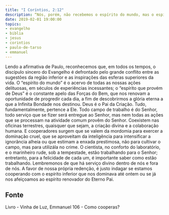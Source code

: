 ```yaml
---
title: "I Coríntios, 2:12"
description: “Nós, porém, não recebemos o espírito do mundo, mas o espírito que provém de Deus.” Paulo (I Coríntios, 2:12)
date: 2019-02-01 19:00:00
topics: 
- evangelho
- biblia
- jesus
- corintios
- paulo-de-tarso
- emmanuel
---
```



Lendo a afirmativa de Paulo, reconhecemos que, em todos os tempos, o
discípulo sincero do Evangelho é defrontado pelo grande conflito entre as sugestões
da região inferior e as inspirações das esferas superiores da vida.
O “espírito do mundo” é o acervo de todas as nossas ações delituosas, em
séculos de experiências incessantes; o “espírito que provém de Deus” é o constante
apelo das Forças do Bem, que nos renovam a oportunidade de progredir cada dia, a
fim de descobrirmos a glória eterna a que a Infinita Bondade nos destinou.
Deus é o Pai da Criação.
Tudo, fundamentalmente, pertence a Ele.
Todo campo de trabalho é do Senhor, todo serviço que se fizer será
entregue ao Senhor, mas nem todas as ações que se processam na atividade comum
provêm do Senhor.
Coexistem nas oficinas terrestres, quaisquer que sejam, a criação divina e a
colaboração humana. E cooperadores surgem que se valem da mordomia para
exercer a dominação cruel, que se aproveitam da inteligência para intensificar a
ignorância alheia ou que estimam a enxada prestimosa, não para cultivar o campo,
mas para utilizá­la no crime.
O cientista, no conforto do laboratório, e o marinheiro rude, sob a
tempestade, estão trabalhando para o Senhor; entretanto, para a felicidade de cada
um, é importante saber como estão trabalhando.
Lembremo­nos de que há serviço divino dentro de nós e fora de nós. A
favor de nossa própria redenção, é justo indagar se estamos cooperando com o
espírito inferior que nos dominava até ontem ou se já nos afeiçoamos ao espírito
renovador do Eterno Pai.




## Fonte
Livro - Vinha de Luz, Emmanuel
106 - Como cooperas?
